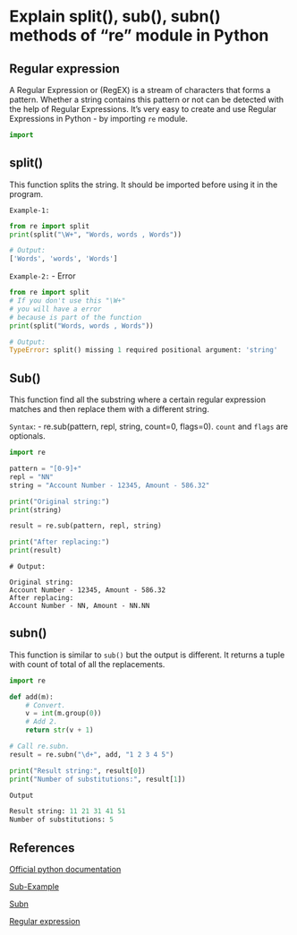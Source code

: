 # Explain split(), sub(), subn() methods of “re” module in Python

## Regular expression

A Regular Expression or (RegEX) is a stream of characters that forms a pattern.
Whether a string contains this pattern or not can be detected with the help of Regular Expressions.
It’s very easy to create and use Regular Expressions in Python - by importing `re` module.

```python
import
```

## split()

This function splits the string. It should be imported before using it in the program.

`Example-1:`

```python
from re import split
print(split("\W+", "Words, words , Words"))

# Output:
['Words', 'words', 'Words']
```

`Example-2:` - Error

```python
from re import split
# If you don't use this "\W+" 
# you will have a error 
# because is part of the function
print(split("Words, words , Words"))

# Output:
TypeError: split() missing 1 required positional argument: 'string'
```

## Sub()

This function find all the substring where  a certain regular expression matches and then replace them with a different string.

`Syntax`: - re.sub(pattern, repl, string, count=0, flags=0). `count` and `flags` are optionals.

```python
import re

pattern = "[0-9]+"
repl = "NN"
string = "Account Number - 12345, Amount - 586.32"

print("Original string:")
print(string)

result = re.sub(pattern, repl, string)

print("After replacing:")
print(result)
```

```text
# Output:

Original string:
Account Number - 12345, Amount - 586.32
After replacing:
Account Number - NN, Amount - NN.NN
```

## subn()

This function is similar to `sub()` but the output is different. It returns a tuple with count of total of all the replacements.

```python
import re

def add(m):
    # Convert.
    v = int(m.group(0))
    # Add 2.
    return str(v + 1)

# Call re.subn.
result = re.subn("\d+", add, "1 2 3 4 5")

print("Result string:", result[0])
print("Number of substitutions:", result[1])

Output

Result string: 11 21 31 41 51
Number of substitutions: 5
```

## References

[Official python documentation](https://docs.python.org/3/library/re.html?highlight=sub#re.sub)

[Sub-Example](https://pythonexamples.org/python-re-sub/)

[Subn](https://www.quora.com/What-are-split-sub-and-subn-methods-in-Python?share=1)

[Regular expression](https://www.codespeedy.com/re-sub-in-python/)
